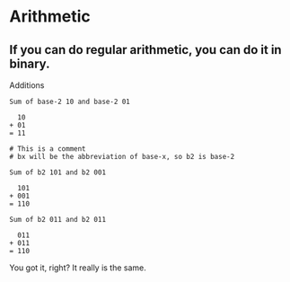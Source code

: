 # Arithmetic

## If you can do regular arithmetic, you can do it in binary.

Additions
```
Sum of base-2 10 and base-2 01

  10
+ 01
= 11

# This is a comment
# bx will be the abbreviation of base-x, so b2 is base-2

Sum of b2 101 and b2 001

  101
+ 001
= 110

Sum of b2 011 and b2 011

  011
+ 011
= 110
```

You got it, right? It really is the same.

